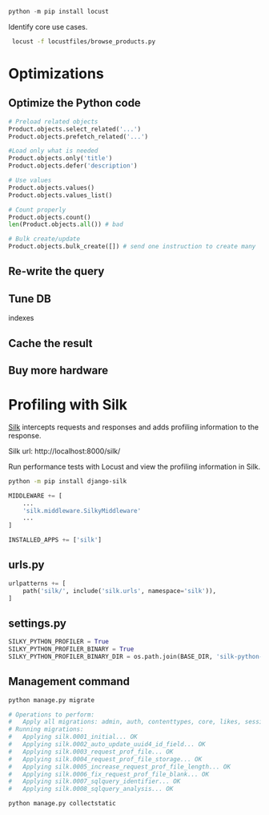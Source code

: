 
```python
python -m pip install locust
```

Identify core use cases.

```bash
 locust -f locustfiles/browse_products.py
```

# Optimizations

## Optimize the Python code
```python
# Preload related objects
Product.objects.select_related('...')
Product.objects.prefetch_related('...')

#Load only what is needed
Product.objects.only('title')
Product.objects.defer('description')

# Use values
Product.objects.values()
Product.objects.values_list()

# Count properly
Product.objects.count()
len(Product.objects.all()) # bad

# Bulk create/update
Product.objects.bulk_create([]) # send one instruction to create many
```

## Re-write the query

## Tune DB

indexes

## Cache the result

## Buy more hardware


# Profiling with Silk

[Silk](https://github.com/jazzband/django-silk) intercepts requests and responses and adds profiling information to the response.

Silk url: http://localhost:8000/silk/

Run performance tests with Locust and view the profiling information in Silk.

```bash
python -m pip install django-silk
```

```python
MIDDLEWARE += [
    ...
    'silk.middleware.SilkyMiddleware'
    ...
]

INSTALLED_APPS += ['silk']
```

## urls.py

```python
urlpatterns += [
    path('silk/', include('silk.urls', namespace='silk')),
]
```

## settings.py

```python
SILKY_PYTHON_PROFILER = True
SILKY_PYTHON_PROFILER_BINARY = True
SILKY_PYTHON_PROFILER_BINARY_DIR = os.path.join(BASE_DIR, 'silk-python-profiler')
```

## Management command

```bash
python manage.py migrate

# Operations to perform:
#   Apply all migrations: admin, auth, contenttypes, core, likes, sessions, silk, store, tags
# Running migrations:
#   Applying silk.0001_initial... OK
#   Applying silk.0002_auto_update_uuid4_id_field... OK
#   Applying silk.0003_request_prof_file... OK
#   Applying silk.0004_request_prof_file_storage... OK
#   Applying silk.0005_increase_request_prof_file_length... OK
#   Applying silk.0006_fix_request_prof_file_blank... OK
#   Applying silk.0007_sqlquery_identifier... OK
#   Applying silk.0008_sqlquery_analysis... OK
```

```bash
python manage.py collectstatic
```

